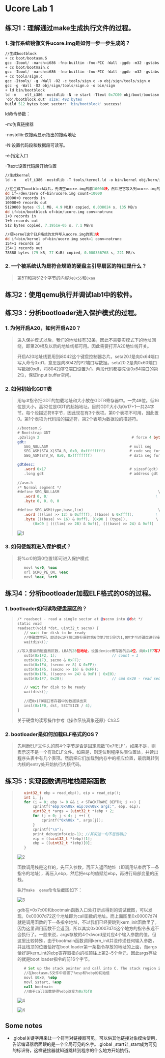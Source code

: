 # Ucore Lab 1

## 练习1：理解通过make生成执行文件的过程。

### 1. 操作系统镜像文件ucore.img是如何一步一步生成的？

```asm
//生成bootblock
+ cc boot/bootasm.S
gcc -Iboot/ -march=i686 -fno-builtin -fno-PIC -Wall -ggdb -m32 -gstabs -nostdinc  -fno-stack-protector -Ilibs/ -Os -nostdinc -c boot/bootasm.S -o obj/boot/bootasm.o
+ cc boot/bootmain.c
gcc -Iboot/ -march=i686 -fno-builtin -fno-PIC -Wall -ggdb -m32 -gstabs -nostdinc  -fno-stack-protector -Ilibs/ -Os -nostdinc -c boot/bootmain.c -o obj/boot/bootmain.o
+ cc tools/sign.c
gcc -Itools/ -g -Wall -O2 -c tools/sign.c -o obj/sign/tools/sign.o
gcc -g -Wall -O2 obj/sign/tools/sign.o -o bin/sign
+ ld bin/bootblock
ld -m    elf_i386 -nostdlib -N -e start -Ttext 0x7C00 obj/boot/bootasm.o obj/boot/bootmain.o -o obj/bootblock.o
'obj/bootblock.out' size: 492 bytes
build 512 bytes boot sector: 'bin/bootblock' success!
```

ld命令参数：

-m:仿真链接器

-nostdlib:仅搜索显示指出的搜索地址

-N:设置代码段和数据段可读写。

-e:指定入口

-Ttext:设置代码段开始位置

```asm
//生成kernel
ld -m    elf_i386 -nostdlib -T tools/kernel.ld -o bin/kernel obj/kern/init/init.o obj/kern/libs/readline.o obj/kern/libs/stdio.o obj/kern/debug/kdebug.o obj/kern/debug/kmonitor.o obj/kern/debug/panic.o obj/kern/driver/clock.o obj/kern/driver/console.o obj/kern/driver/intr.o obj/kern/driver/picirq.o obj/kern/trap/trap.o obj/kern/trap/trapentry.o obj/kern/trap/vectors.o obj/kern/mm/pmm.o obj/libs/printfmt.o obj/libs/string.o
```

```asm
//在生成了bootblock以后，先清空ucore.img的前10000块，然后把它写入到ucore.img的第0块
dd if=/dev/zero of=bin/ucore.img count=10000
10000+0 records in
10000+0 records out
5120000 bytes (5.1 MB, 4.9 MiB) copied, 0.038024 s, 135 MB/s
dd if=bin/bootblock of=bin/ucore.img conv=notrunc
1+0 records in
1+0 records out
512 bytes copied, 7.1951e-05 s, 7.1 MB/s

//把kernel这个ELF格式的文件写入ucore.img的第1块
dd if=bin/kernel of=bin/ucore.img seek=1 conv=notrunc
154+1 records in
154+1 records out
78888 bytes (79 kB, 77 KiB) copied, 0.000356768 s, 221 MB/s
```

### 2. 一个被系统认为是符合规范的硬盘主引导扇区的特征是什么？

> 第511和第512个字节的内容为`0x55`和`0xaa`



## 练习2：使用qemu执行并调试lab1中的软件。



## 练习3：分析bootloader进入保护模式的过程。

### 1. 为何开启A20，如何开启A20？

>进入保护模式以后，我们的地址线有32条，因此不需要实模式下的地址回绕，即第20根及以后的地址线都可用。因此需要打开A20地址线开关。
>
>开启A20地址线要用到i8042这个键盘控制器芯片。seta20.1是向0x64端口写入命令0xd1，意思是向8042的P2端口写数据。seta20.2是向0x60端口写数据0xdf，将8042的P2端口设置为1。两段代码都要先读0x64端口的第2位，保证input buffer空闲。

### 2. 如何初始化GDT表

>用lgdt指令把GDT的加载地址和大小放在GDTR寄存器中。一共48位。低16位是大小，高32位是GDT的起始地址。目前GDT大小为0x17+1一共24字节。每个段描述符8字节，因此现在有3个表项。第0个表项不可用，因此置0。第1个表项为代码段的描述符，第2个表项为数据段的描述符。
>
>```asm
>//bootasm.S
># Bootstrap GDT
>.p2align 2                                          # force 4 byte alignment
>gdt:
>    SEG_NULLASM                                     # null seg
>    SEG_ASM(STA_X|STA_R, 0x0, 0xffffffff)           # code seg for bootloader and kernel
>    SEG_ASM(STA_W, 0x0, 0xffffffff)                 # data seg for bootloader and kernel
>
>gdtdesc:
>    .word 0x17                                      # sizeof(gdt) - 1
>    .long gdt                                       # address gdt
>    
>//asm.h
>/* Normal segment */
>#define SEG_NULLASM                                             \
>    .word 0, 0;                                                 \
>    .byte 0, 0, 0, 0
>
>#define SEG_ASM(type,base,lim)                                  \
>    .word (((lim) >> 12) & 0xffff), ((base) & 0xffff);          \
>    .byte (((base) >> 16) & 0xff), (0x90 | (type)),             \
>        (0xC0 | (((lim) >> 28) & 0xf)), (((base) >> 24) & 0xff)
>
>```
>
>![1](https://github.com/forty-twoo/ucore_os_lab/blob/master/forty-twoo_answer/image/1.png)

### 3. 如何使能和进入保护模式？

>将%cr0的第0位置1即可进入保护模式
>
>```asm
>    movl %cr0, %eax
>    orl $CR0_PE_ON, %eax
>    movl %eax, %cr0
>```

## 练习4：分析bootloader加载ELF格式的OS的过程。

### 1. bootloader如何读取硬盘扇区的？

>```asm
>/* readsect - read a single sector at @secno into @dst */
>static void
>readsect(void *dst, uint32_t secno) {
>    // wait for disk to be ready
>    //等磁盘空闲，即读0x1F7端口寄存器的第6位第7位分别为1,0时才可对磁盘进行操作
>    waitdisk();
>	
>//写入要读的磁盘扇区数，LBA的28位地址，设置device寄存器的后4位，向0x1F7写入读扇区命令
>    outb(0x1F2, 1);                         // count = 1
>    outb(0x1F3, secno & 0xFF);
>    outb(0x1F4, (secno >> 8) & 0xFF);
>    outb(0x1F5, (secno >> 16) & 0xFF);
>    outb(0x1F6, ((secno >> 24) & 0xF) | 0xE0);
>    outb(0x1F7, 0x20);                      // cmd 0x20 - read sectors
>
>    // wait for disk to be ready
>    waitdisk();
>	
>    //把0x1F0端口寄存器中的数据读出来
>    insl(0x1F0, dst, SECTSIZE / 4);
>}
>```
>
>关于硬盘的读写操作参考《操作系统真象还原》Ch3.5

### 2. bootloader是如何加载ELF格式的OS？

>先判断ELF文件头的前4个字节是否是固定魔数“0x7fELF"。如果不是，则表示这不是一个有效ELF文件。如果是，则定位到程序头表位置处，并读出程序头表中有几个表项。然后把它们加载到内存中的相应位置，最后跳转到内核的entry处开始执行内核代码。





## 练习5：实现函数调用堆栈跟踪函数 		

>```c
>    uint32_t ebp = read_ebp(), eip = read_eip();
>    int i, j;
>    for (i = 0; ebp != 0 && i < STACKFRAME_DEPTH; i ++) {
>        cprintf("ebp:0x%08x eip:0x%08x args:", ebp, eip);
>        uint32_t *args = (uint32_t *)ebp + 2;
>        for (j = 0; j < 4; j ++) {
>            cprintf("0x%08x ", args[j]);
>        }
>        cprintf("\n");
>        print_debuginfo(eip-1); //其实这一句不是很明白
>        eip = ((uint32_t *)ebp)[1];
>        ebp = ((uint32_t *)ebp)[0];
>    }
>```
>
>![2](https://github.com/forty-twoo/ucore_os_lab/blob/master/forty-twoo_answer/image/2.png)
>
>函数调用栈是这样的，先压入参数，再压入返回地址（即调用结束后下一条指令的地址），再压入ebp，然后把esp的值赋给ebp，再进行局部变量的压栈。
>
>执行`make  qemu`命令后截图如下：
>
>![3](https://github.com/forty-twoo/ucore_os_lab/blob/master/forty-twoo_answer/image/3.png)
>
>gdb在*0x7c00和bootmain函数入口处打断点得到的调试截图，可以发现，0x00007d72这个地址即为call函数的地址。而上面图里0x00007d74就是调用函数的下一条指令地址，不过我们已经要跳到kern_init函数里了，因为这里调用函数不会返回，所以其实0x00007d74这个地方的指令永远不会执行了。一般来说，args存放的4个dword是对应4个输入参数的值。但这里比较特殊，由于bootmain函数调用kern_init并没传递任何输入参数，并且栈顶的位置恰好在boot loader第一条指令存放的地址的上面，而args恰好是kern_int的ebp寄存器指向的栈顶往上第2~5个单元，因此args存放的就是boot loader指令的前16个字节。
>
>```asm
>    # Set up the stack pointer and call into C. The stack region is from 0--			# start(0x7c00)
>    //在bootasm.S文件中设置了%esp和%ebp的初始值
>    movl $0x0, %ebp
>    movl $start, %esp
>    call bootmain
>    //由于call函数使得%ebp改变为0x7bf8
>```
>
>
>
>![4](https://github.com/forty-twoo/ucore_os_lab/blob/master/forty-twoo_answer/image/4.png)
>
>![4](https://github.com/forty-twoo/ucore_os_lab/blob/master/forty-twoo_answer/image/5.png)
>
>
>
>





## Some notes

- .global关键字用来让一个符号对链接器可见，可以供其他链接对象模块使用，告诉编译器后面跟的是一个全局可见的名字。.global \_start让\_start成为可见的标识符，这样链接器就知道跳转到程序的什么地方开始执行。